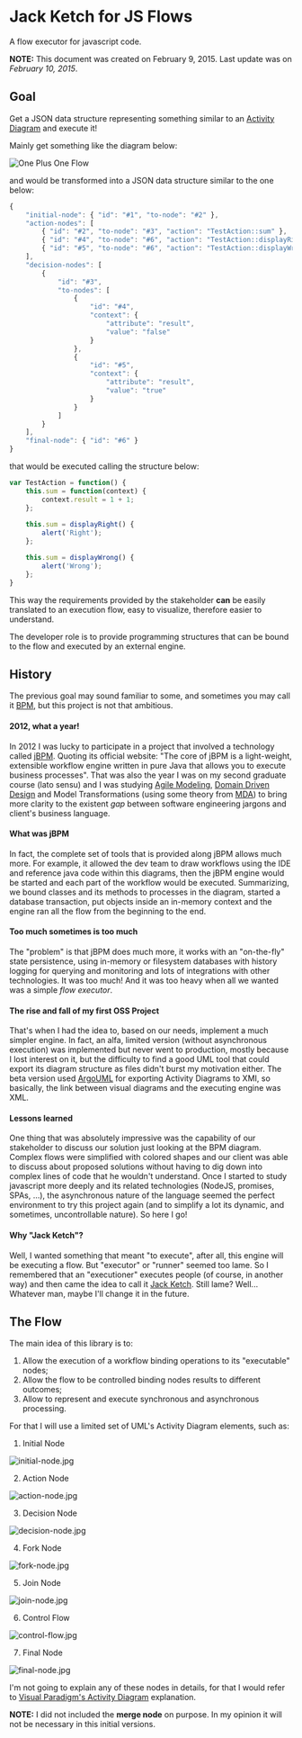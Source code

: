# Jack Ketch for JS Flows
A flow executor for javascript code.

**NOTE:** This document was created on February 9, 2015. Last update was on *February 10, 2015*.

## Goal
Get a JSON data structure representing something similar to an [Activity Diagram](http://en.wikipedia.org/wiki/Activity_diagram "Activity Diagram") and execute it!

Mainly get something like the diagram below:

![One Plus One Flow](README/one-plus-one-flow.jpg "One Plus One")

and would be transformed into a JSON data structure similar to the one below:

```javascript
{
    "initial-node": { "id": "#1", "to-node": "#2" },
    "action-nodes": [
        { "id": "#2", "to-node": "#3", "action": "TestAction::sum" },
        { "id": "#4", "to-node": "#6", "action": "TestAction::displayRight" },
        { "id": "#5", "to-node": "#6", "action": "TestAction::displayWrong" }        
    ],
    "decision-nodes": [
        { 
            "id": "#3", 
            "to-nodes": [
                { 
                    "id": "#4", 
                    "context": {
                        "attribute": "result",
                        "value": "false"
                    }
                },
                { 
                    "id": "#5", 
                    "context": {
                        "attribute": "result",
                        "value": "true"
                    }
                }
            ]
        }
    ],
    "final-node": { "id": "#6" }
}
```

that would be executed calling the structure below:

```javascript
var TestAction = function() {
    this.sum = function(context) {
        context.result = 1 + 1;
    };
    
    this.sum = displayRight() {
        alert('Right');
    };

    this.sum = displayWrong() {
        alert('Wrong');
    };
}
```

This way the requirements provided by the stakeholder **can** be easily translated to an execution flow, easy to visualize, therefore easier to understand.

The developer role is to provide programming structures that can be bound to the flow and executed by an external engine.

## History
The previous goal may sound familiar to some, and sometimes you may call it [BPM](http://en.wikipedia.org/wiki/Business_process_management "Business process management"), but this project is not that ambitious.

#### 2012, what a year!
In 2012 I was lucky to participate in a project that involved a technology called [jBPM](http://www.jbpm.org/ "Java Business Process Management"). Quoting its official website: "The core of jBPM is a light-weight, extensible workflow engine written in pure Java that allows you to execute business processes". That was also the year I was on my second graduate course (lato sensu) and I was studying [Agile Modeling](http://www.agilemodeling.com/ ""), [Domain Driven Design](http://dddcommunity.org/ "DDD") and Model Transformations (using some theory from [MDA](http://www.omg.org/mda/ "Model Driven Architecture")) to bring more clarity to the existent *gap* between software engineering jargons and client's business language.

#### What was jBPM
In fact, the complete set of tools that is provided along jBPM allows much more. For example, it allowed the dev team to draw workflows using the IDE and reference java code within this diagrams, then the jBPM engine would be started and each part of the workflow would be executed. Summarizing, we bound classes and its methods to processes in the diagram, started a database transaction, put objects inside an in-memory context and the engine ran all the flow from the beginning to the end.

#### Too much sometimes is too much
The "problem" is that jBPM does much more, it works with an "on-the-fly" state persistence, using in-memory or filesystem databases with history logging for querying and monitoring and lots of integrations with other technologies. It was too much! And it was too heavy when all we wanted was a simple *flow executor*.

#### The rise and fall of my first OSS Project
That's when I had the idea to, based on our needs, implement a much simpler engine. In fact, an alfa, limited version (without asynchronous execution) was implemented but never went to production, mostly because I lost interest on it, but the difficulty to find a good UML tool that could export its diagram structure as files didn't burst my motivation either. The beta version used [ArgoUML](http://argouml.tigris.org/ "") for exporting Activity Diagrams to XMI, so basically, the link between visual diagrams and the executing engine was XML.

#### Lessons learned
One thing that was absolutely impressive was the capability of our stakeholder to discuss our solution just looking at the BPM diagram. Complex flows were simplified with colored shapes and our client was able to discuss about proposed solutions without having to dig down into complex lines of code that he wouldn't understand. Once I started to study javascript more deeply and its related technologies (NodeJS, promises, SPAs, ...), the asynchronous nature of the language seemed the perfect environment to try this project again (and to simplify a lot its dynamic, and sometimes, uncontrollable nature). So here I go!

#### Why "Jack Ketch"?
Well, I wanted something that meant "to execute", after all, this engine will be executing a flow. But "executor" or "runner" seemed too lame. So I remembered that an "executioner" executes people (of course, in another way) and then came the idea to call it [Jack Ketch](http://en.wikipedia.org/wiki/Jack_Ketch ""). Still lame? Well... Whatever man, maybe I'll change it in the future.

## The Flow
The main idea of this library is to:

1. Allow the execution of a workflow binding operations to its "executable" nodes;
2. Allow the flow to be controlled binding nodes results to different outcomes;
3. Allow to represent and execute synchronous and asynchronous processing.

For that I will use a limited set of UML's Activity Diagram elements, such as:

1. Initial Node

 ![initial-node.jpg](README/initial-node.jpg "Initial Node")

2. Action Node

 ![action-node.jpg](README/action-node.jpg "Action Node")

3. Decision Node

 ![decision-node.jpg](README/decision-node.jpg "Decision Node")

4. Fork Node

 ![fork-node.jpg](README/fork-node.jpg "Fork Node")

5. Join Node

 ![join-node.jpg](README/join-node.jpg "Join Node")
 
6. Control Flow

 ![control-flow.jpg](README/control-flow.jpg "Control Flow")

7. Final Node

 ![final-node.jpg](README/final-node.jpg "Final Node")

I'm not going to explain any of these nodes in details, for that I would refer to [Visual Paradigm's Activity Diagram](http://www.visual-paradigm.com/VPGallery/diagrams/Activity.html "Activity Diagram Explanation") explanation.

**NOTE:** I did not included the **merge node** on purpose. In my opinion it will not be necessary in this initial versions.